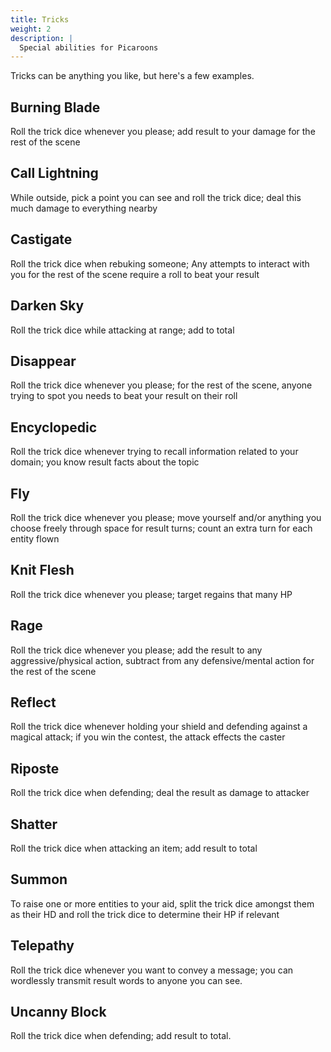 ```yaml
---
title: Tricks
weight: 2
description: |
  Special abilities for Picaroons
---
```


Tricks can be anything you like, but here's a few examples.

## Burning Blade

Roll the trick dice whenever you please;
add result to your damage for the rest of the scene

## Call Lightning

While outside, pick a point you can see and roll the trick dice;
deal this much damage to everything nearby

## Castigate

Roll the trick dice when rebuking someone;
Any attempts to interact with you for the rest of the scene require a roll to beat your result

## Darken Sky

Roll the trick dice while attacking at range;
add to total

## Disappear

Roll the trick dice whenever you please;
for the rest of the scene, anyone trying to spot you needs to beat your result on their roll

## Encyclopedic

Roll the trick dice whenever trying to recall information related to your domain;
you know result facts about the topic

## Fly

Roll the trick dice whenever you please;
move yourself and/or anything you choose freely through space for result turns;
count an extra turn for each entity flown

## Knit Flesh

Roll the trick dice whenever you please;
target regains that many HP

## Rage

Roll the trick dice whenever you please;
add the result to any aggressive/physical action, subtract from any defensive/mental action for the rest of the scene

## Reflect

Roll the trick dice whenever holding your shield and defending against a magical attack;
if you win the contest, the attack effects the caster

## Riposte

Roll the trick dice when defending;
deal the result as damage to attacker

## Shatter

Roll the trick dice when attacking an item;
add result to total

## Summon

 To raise one or more entities to your aid, split the trick dice amongst them as their HD and roll the trick dice to determine their HP if relevant

## Telepathy

Roll the trick dice whenever you want to convey a message;
you can wordlessly transmit result words to anyone you can see.

## Uncanny Block

Roll the trick dice when defending;
add result to total.
